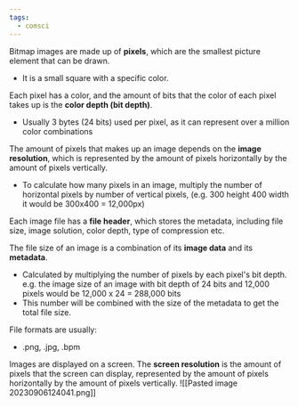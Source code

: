 ```yaml
---
tags:
  - comsci
---
```


Bitmap images are made up of **pixels**, which are the smallest picture element that can be drawn. 
- It is a small square with a specific color. 

Each pixel has a color, and the amount of bits that the color of each pixel takes up is the **color depth (bit depth)**. 
- Usually 3 bytes (24 bits) used per pixel, as it can represent over a million color combinations

The amount of pixels that makes up an image depends on the **image resolution**, which is represented by the amount of pixels horizontally by the amount of pixels vertically. 
- To calculate how many pixels in an image, multiply the number of horizontal pixels by number of vertical pixels, (e.g. 300 height 400 width it would be 300x400 = 12,000px)

Each image file has a **file header**, which stores the metadata, including file size, image solution, color depth, type of compression etc. 

The file size of an image is a combination of its **image data** and its **metadata**. 
- Calculated by multiplying the number of pixels by each pixel's bit depth. e.g. the image size of an image with bit depth of 24 bits and 12,000 pixels would be 12,000 x 24 = 288,000 bits 
- This number will be combined with the size of the metadata to get the total file size.

File formats are usually:
- .png, .jpg, .bpm

Images are displayed on a screen. The **screen resolution** is the amount of pixels that the screen can display, represented by the amount of pixels horizontally by the amount of pixels vertically.
![[Pasted image 20230906124041.png]]